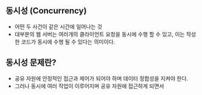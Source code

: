 ## 동시성 (Concurrency)
- 어떤 두 사건이 같은 시간에 일어나는 것
- 대부분의 웹 서버는 여러개의 클라이언트 요청을 동시에 수행 할 수 있고, 이는 작성한 코드가 동시에 수행 될 수 있다는 의미이다.


## 동시성 문제란?
- 공유 자원에 안정적인 접근과 제어가 되어야 하며 데이터 정합성을 지켜야 한다.
- 그러나 동시에 여러 작업이 이루어지며 공유 자원에 접근하게 되면서  

